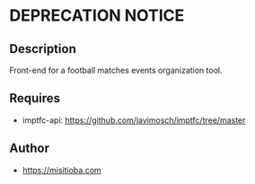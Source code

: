 # DEPRECATION NOTICE

## Description


Front-end for a football matches events organization tool.

## Requires

- imptfc-api: https://github.com/javimosch/imptfc/tree/master

## Author

- https://misitioba.com


